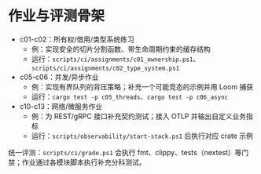 # 作业与评测骨架

- c01-c02：所有权/借用/类型系统练习
  - 例：实现安全的切片分割函数、带生命周期约束的缓存结构
  - 运行：`scripts/ci/assignments/c01_ownership.ps1`、`scripts/ci/assignments/c02_type_system.ps1`
- c05-c06：并发/异步作业
  - 例：实现有界队列的背压策略；补充一个可能竞态的示例并用 Loom 捕获
  - 运行：`cargo test -p c05_threads`、`cargo test -p c06_async`
- c10-c13：网络/微服务作业
  - 例：为 REST/gRPC 接口补充契约测试；接入 OTLP 并输出自定义业务指标
  - 运行：`scripts/observability/start-stack.ps1` 后执行对应 crate 示例

统一评测：`scripts/ci/grade.ps1` 会执行 fmt、clippy、tests（nextest）等门禁；作业通过各模块脚本执行补充分科测试。
